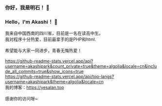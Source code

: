 ### 你好，我是明石！ 👋
### Hello，I'm Akashi！ 👋


我来自中国西南的四川省，目前是一名在读高中生。<br>
我对程序十分热爱，目前最拿手的是PHP和html.<br>
<br>
希望能与大家一同进步，青春无悔热爱！<br>
<br>
https://github-readme-stats.vercel.app/api?username=akashipark&count_private=true&theme=algolia&locale=cn&include_all_commits=true&show_icons=true
<br>
https://github-readme-stats.vercel.app/api/top-langs?username=akashipark&theme=algolia&locale=cn
<br>
我的博客：https://yesalan.top<br>
<br>
感谢你的访问呀~
